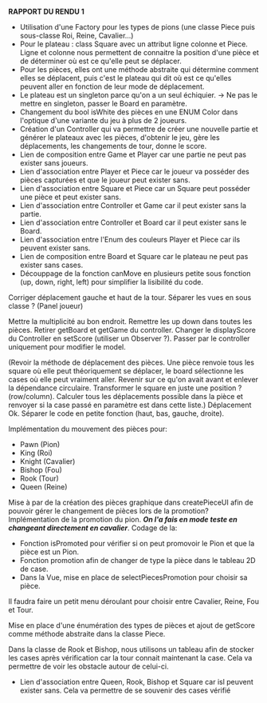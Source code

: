 **RAPPORT DU RENDU 1**

- Utilisation d'une Factory pour les types de pions (une classe Piece puis sous-classe Roi, Reine, Cavalier...)
- Pour le plateau : class Square avec un attribut ligne colonne et Piece. Ligne et colonne nous permettent de connaitre la position d'une pièce et de déterminer où est ce qu'elle peut se déplacer.
- Pour les pièces, elles ont une méthode abstraite qui détermine comment elles se déplacent, puis c'est le plateau qui dit où est ce qu'elles peuvent aller en fonction de leur mode de déplacement.
- Le plateau est un singleton parce qu'on a un seul échiquier. -> Ne pas le mettre en singleton, passer le Board en paramètre.
- Changement du bool isWhite des pièces en une ENUM Color dans l'optique d'une variante du jeu à plus de 2 joueurs.
- Création d'un Controller qui va permettre de créer une nouvelle partie et générer le plateaux avec les pièces, d'obtenir le jeu, gère les déplacements, les changements de tour, donne le score.
- Lien de composition entre Game et Player car une partie ne peut pas exister sans joueurs.
- Lien d'association entre Player et Piece car le joueur va posséder des pièces capturées et que le joueur peut exister sans.
- Lien d'association entre Square et Piece car un Square peut posséder une pièce et peut exister sans.
- Lien d'association entre Controller et Game car il peut exister sans la partie.
- Lien d'association entre Controller et Board car il peut exister sans le Board.
- Lien d'association entre l'Enum des couleurs Player et Piece car ils peuvent exister sans.
- Lien de composition entre Board et Square car le plateau ne peut pas exister sans cases.
- Découppage de la fonction canMove en plusieurs petite sous fonction (up, down, right, left) pour simplifier la lisibilité du code.

Corriger déplacement gauche et haut de la tour.
Séparer les vues en sous classe ? (Panel joueur)

Mettre la multiplicité au bon endroit.
Remettre les up down dans toutes les pièces.
Retirer getBoard et getGame du controller.
Changer le displayScore du Controller en setScore (utiliser un Observer ?).
Passer par le controller uniquement pour modifier le model.

(Revoir la méthode de déplacement des pièces. Une pièce renvoie tous les square où elle peut théoriquement se déplacer, le board sélectionne les cases où elle peut vraiment aller. Revenir sur ce qu'on avait avant et enlever la dépendance circulaire. Transformer le square en juste une position ? (row/column). Calculer tous les déplacements possible dans la pièce et renvoyer si la case passé en paramètre est dans cette liste.) Déplacement Ok.
Séparer le code en petite fonction (haut, bas, gauche, droite).


Implémentation du mouvement des pièces pour:
- Pawn (Pion)
- King (Roi)
- Knight (Cavalier)
- Bishop (Fou)
- Rook (Tour)
- Queen (Reine)

Mise à par de la création des pièces graphique dans createPieceUI afin
de pouvoir gérer le changement de pièces lors de la promotion?
Implémentation de la promotion du pion. _**On l'a fais en mode teste en changeant directement en cavalier**_.
Codage de la:
- Fonction isPromoted pour vérifier si on peut promovoir le Pion et que la pièce est un Pion.
- Fonction promotion afin de changer de type la pièce dans le tableau 2D de case.
- Dans la Vue, mise en place de selectPiecesPromotion pour choisir sa pièce.

Il faudra faire un petit menu déroulant pour choisir entre Cavalier, Reine, Fou et Tour.

Mise en place d'une énumération des types de pièces et ajout de getScore comme méthode abstraite dans
la classe Piece.

Dans la classe de Rook et Bishop, nous utilisons un tableau afin de stocker les cases après vérification car
la tour connait maintenant la case. Cela va permettre de voir les obstacle autour de celui-ci.


- Lien d'association entre Queen, Rook, Bishop et Square car isl peuvent exister sans. Cela va permettre de
se souvenir des cases vérifié